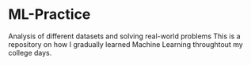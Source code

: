 # ML-Practice
Analysis of different datasets and solving real-world problems
This is a repository on how I gradually learned Machine Learning throughtout my college days.
